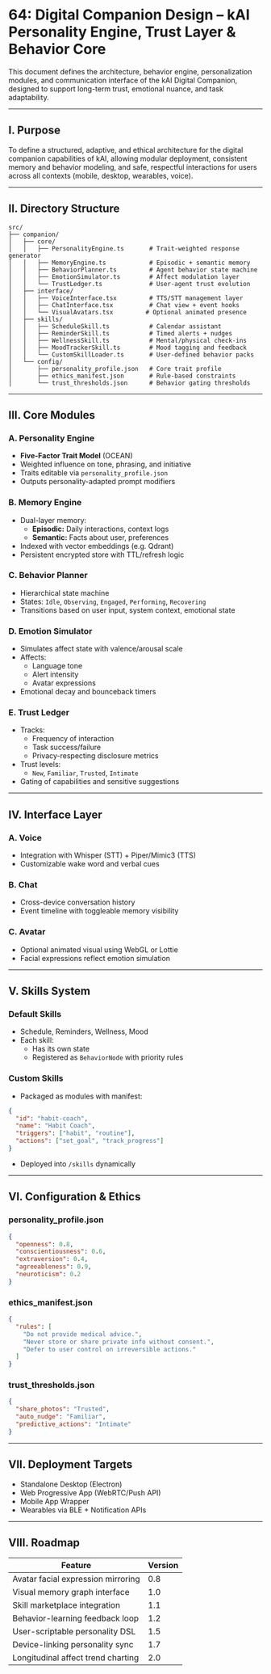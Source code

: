 # 64: Digital Companion Design – kAI Personality Engine, Trust Layer & Behavior Core

This document defines the architecture, behavior engine, personalization modules, and communication interface of the kAI Digital Companion, designed to support long-term trust, emotional nuance, and task adaptability.

---

## I. Purpose

To define a structured, adaptive, and ethical architecture for the digital companion capabilities of kAI, allowing modular deployment, consistent memory and behavior modeling, and safe, respectful interactions for users across all contexts (mobile, desktop, wearables, voice).

---

## II. Directory Structure

```text
src/
├── companion/
│   ├── core/
│   │   ├── PersonalityEngine.ts       # Trait-weighted response generator
│   │   ├── MemoryEngine.ts            # Episodic + semantic memory
│   │   ├── BehaviorPlanner.ts         # Agent behavior state machine
│   │   ├── EmotionSimulator.ts        # Affect modulation layer
│   │   └── TrustLedger.ts             # User-agent trust evolution
│   ├── interface/
│   │   ├── VoiceInterface.tsx         # TTS/STT management layer
│   │   ├── ChatInterface.tsx          # Chat view + event hooks
│   │   └── VisualAvatars.tsx         # Optional animated presence
│   ├── skills/
│   │   ├── ScheduleSkill.ts           # Calendar assistant
│   │   ├── ReminderSkill.ts           # Timed alerts + nudges
│   │   ├── WellnessSkill.ts           # Mental/physical check-ins
│   │   ├── MoodTrackerSkill.ts        # Mood tagging and feedback
│   │   └── CustomSkillLoader.ts       # User-defined behavior packs
│   └── config/
│       ├── personality_profile.json   # Core trait profile
│       ├── ethics_manifest.json       # Rule-based constraints
│       └── trust_thresholds.json      # Behavior gating thresholds
```

---

## III. Core Modules

### A. Personality Engine

- **Five-Factor Trait Model** (OCEAN)
- Weighted influence on tone, phrasing, and initiative
- Traits editable via `personality_profile.json`
- Outputs personality-adapted prompt modifiers

### B. Memory Engine

- Dual-layer memory:
  - **Episodic:** Daily interactions, context logs
  - **Semantic:** Facts about user, preferences
- Indexed with vector embeddings (e.g. Qdrant)
- Persistent encrypted store with TTL/refresh logic

### C. Behavior Planner

- Hierarchical state machine
- States: `Idle`, `Observing`, `Engaged`, `Performing`, `Recovering`
- Transitions based on user input, system context, emotional state

### D. Emotion Simulator

- Simulates affect state with valence/arousal scale
- Affects:
  - Language tone
  - Alert intensity
  - Avatar expressions
- Emotional decay and bounceback timers

### E. Trust Ledger

- Tracks:
  - Frequency of interaction
  - Task success/failure
  - Privacy-respecting disclosure metrics
- Trust levels:
  - `New`, `Familiar`, `Trusted`, `Intimate`
- Gating of capabilities and sensitive suggestions

---

## IV. Interface Layer

### A. Voice

- Integration with Whisper (STT) + Piper/Mimic3 (TTS)
- Customizable wake word and verbal cues

### B. Chat

- Cross-device conversation history
- Event timeline with toggleable memory visibility

### C. Avatar

- Optional animated visual using WebGL or Lottie
- Facial expressions reflect emotion simulation

---

## V. Skills System

### Default Skills

- Schedule, Reminders, Wellness, Mood
- Each skill:
  - Has its own state
  - Registered as `BehaviorNode` with priority rules

### Custom Skills

- Packaged as modules with manifest:

```json
{
  "id": "habit-coach",
  "name": "Habit Coach",
  "triggers": ["habit", "routine"],
  "actions": ["set_goal", "track_progress"]
}
```

- Deployed into `/skills` dynamically

---

## VI. Configuration & Ethics

### personality\_profile.json

```json
{
  "openness": 0.8,
  "conscientiousness": 0.6,
  "extraversion": 0.4,
  "agreeableness": 0.9,
  "neuroticism": 0.2
}
```

### ethics\_manifest.json

```json
{
  "rules": [
    "Do not provide medical advice.",
    "Never store or share private info without consent.",
    "Defer to user control on irreversible actions."
  ]
}
```

### trust\_thresholds.json

```json
{
  "share_photos": "Trusted",
  "auto_nudge": "Familiar",
  "predictive_actions": "Intimate"
}
```

---

## VII. Deployment Targets

- Standalone Desktop (Electron)
- Web Progressive App (WebRTC/Push API)
- Mobile App Wrapper
- Wearables via BLE + Notification APIs

---

## VIII. Roadmap

| Feature                            | Version |
| ---------------------------------- | ------- |
| Avatar facial expression mirroring | 0.8     |
| Visual memory graph interface      | 1.0     |
| Skill marketplace integration      | 1.1     |
| Behavior-learning feedback loop    | 1.2     |
| User-scriptable personality DSL    | 1.5     |
| Device-linking personality sync    | 1.7     |
| Longitudinal affect trend charting | 2.0     |


